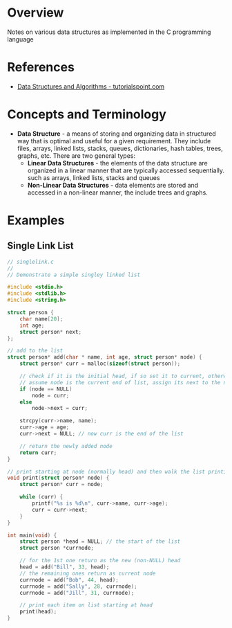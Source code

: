 # Overview

Notes on various data structures as implemented in the C programming language

# References

* [Data Structures and Algorithms - tutorialspoint.com](https://www.tutorialspoint.com/data_structures_algorithms/index.htm)

# Concepts and Terminology

* **Data Structure** - a means of storing and organizing data in structured way that is optimal and useful for a given requirement.  They include files, arrays, linked lists, stacks, queues, dictionaries, hash tables, trees, graphs, etc.  There are two general types:
    * **Linear Data Structures** - the elements of the data structure are organized in a linear manner that are typically accessed sequentially. such as arrays, linked lists, stacks and queues
    * **Non-Linear Data Structures** - data elements are stored and accessed in a non-linear manner, the include trees and graphs.

# Examples

## Single Link List

```c
// singlelink.c
//
// Demonstrate a simple singley linked list

#include <stdio.h>
#include <stdlib.h>
#include <string.h>

struct person {
    char name[20];
    int age;
    struct person* next;
};

// add to the list
struct person* add(char * name, int age, struct person* node) {
    struct person* curr = malloc(sizeof(struct person));

    // check if it is the initial head, if so set it to current, otherwise
    // assume node is the current end of list, assign its next to the new node
    if (node == NULL)
        node = curr;
    else
        node->next = curr;

    strcpy(curr->name, name);
    curr->age = age;
    curr->next = NULL; // now curr is the end of the list

    // return the newly added node
    return curr;
}

// print starting at node (normally head) and then walk the list printing each entry
void print(struct person* node) {
    struct person* curr = node;

    while (curr) {
        printf("%s is %d\n", curr->name, curr->age);
        curr = curr->next;
    }
}

int main(void) {
    struct person *head = NULL; // the start of the list
    struct person *currnode;

    // for the 1st one return as the new (non-NULL) head
    head = add("Bill", 33, head);
    // the remaining ones return as current node
    currnode = add("Bob", 44, head);
    currnode = add("Sally", 28, currnode);
    currnode = add("Jill", 31, currnode);

    // print each item on list starting at head
    print(head);
}
```
